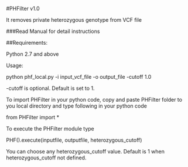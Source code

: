 #PHFilter v1.0

It removes private heterozygous genotype from VCF file

###Read Manual for detail instructions

##Requirements:

Python 2.7 and above

Usage:

python phf_local.py -i input_vcf_file -o output_file -cutoff 1.0

-cutoff is optional. Default is set to 1.

To import PHFilter in your python code, copy and paste PHFilter folder to you local directory and type following in your python code

from PHFilter import *

To execute the PHFilter module type

PHF().execute(inputfile, outputfile, heterozygous_cutoff)

You can choose any heterozygous_cutoff value. Default is 1 when heterozygous_cutoff not defined.
